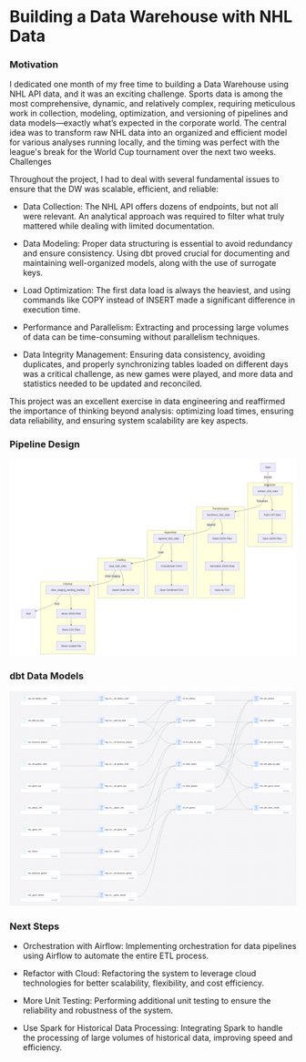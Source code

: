 # Building a Data Warehouse with NHL Data

### Motivation
I dedicated one month of my free time to building a Data Warehouse using NHL API data, and it was an exciting challenge. Sports data is among the most comprehensive, dynamic, and relatively complex, requiring meticulous work in collection, modeling, optimization, and versioning of pipelines and data models—exactly what’s expected in the corporate world. The central idea was to transform raw NHL data into an organized and efficient model for various analyses running locally, and the timing was perfect with the league's break for the World Cup tournament over the next two weeks.
Challenges

Throughout the project, I had to deal with several fundamental issues to ensure that the DW was scalable, efficient, and reliable:

- Data Collection: The NHL API offers dozens of endpoints, but not all were relevant. An analytical approach was required to filter what truly mattered while dealing with limited documentation.

- Data Modeling: Proper data structuring is essential to avoid redundancy and ensure consistency. Using dbt proved crucial for documenting and maintaining well-organized models, along with the use of surrogate keys.

- Load Optimization: The first data load is always the heaviest, and using commands like COPY instead of INSERT made a significant difference in execution time.

- Performance and Parallelism: Extracting and processing large volumes of data can be time-consuming without parallelism techniques.

- Data Integrity Management: Ensuring data consistency, avoiding duplicates, and properly synchronizing tables loaded on different days was a critical challenge, as new games were played, and more data and statistics needed to be updated and reconciled.

This project was an excellent exercise in data engineering and reaffirmed the importance of thinking beyond analysis: optimizing load times, ensuring data reliability, and ensuring system scalability are key aspects.

### Pipeline Design
![alt text](image.png)

### dbt Data Models
![alt text](image-1.png)

### Next Steps
- Orchestration with Airflow: Implementing orchestration for data pipelines using Airflow to automate the entire ETL process.

- Refactor with Cloud: Refactoring the system to leverage cloud technologies for better scalability, flexibility, and cost efficiency.

- More Unit Testing: Performing additional unit testing to ensure the reliability and robustness of the system.

- Use Spark for Historical Data Processing: Integrating Spark to handle the processing of large volumes of historical data, improving speed and efficiency.
